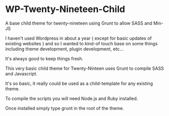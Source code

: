 # WP-Twenty-Nineteen-Child
A base child theme for twenty-nineteen using Grunt to allow SASS and Min-JS

I haven't used Wordpress in about a year ( except for basic updates of existing websites ) and so I wanted to kind-of touch base
on some things including theme development, plugin development, etc...

It's always good to keep things fresh.

This very basic child theme for Twenty-Ninteen uses Grunt to compile SASS and Javascript.

It's so basic, it really could be used as a child-template for any existing theme. 

To compile the scripts you will need Node.js and Ruby installed.

Once installed simply type grunt in the root of the theme.
